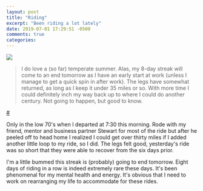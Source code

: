 ```yaml
---
layout: post
title: "Riding"
excerpt: "Been riding a lot lately"
date: 2019-07-01 17:29:51 -0500
comments: true
categories: 
---
```


![]({{site.url}}/assets/2019/07/wrl.jpg)

>I do love a (so far) temperate summer. Alas, my 8-day streak will come to an end tomorrow as I have an early start at work (unless I manage to get a quick spin in after work). The legs have somewhat returned, as long as I keep it under 35 miles or so. With more time I could definitely inch my way back up to where I could do another century. Not going to happen, but good to know.

[#](https://www.strava.com/activities/2492530265)

Only in the low 70's when I departed at 7:30 this morning. Rode with my friend, mentor and business partner Stewart for most of the ride but after he peeled off to head home I realized I could get over thirty miles if I added another little loop to my ride, so I did. The legs felt good, yesterday's ride was so short that they were able to recover from the six days prior. 

I'm a little bummed this streak is (probably) going to end tomorrow. Eight days of riding in a row is indeed extremely rare these days. It's been phenomenal for my mental health and energy. It's obvious that I need to work on rearranging my life to accommodate for these rides.

